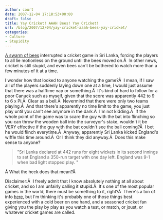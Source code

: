 ```yaml
---
author: court
date: 2007-12-04 17:18:53+00:00
draft: false
title: Yay Cricket! AAAH Bees! Yay Cricket!
url: /blog/2007/12/04/yay-cricket-aaah-bees-yay-cricket/
categories:
- Culture
- Stupidity
---
```


[A swarm of bees](http://cnews.canoe.ca/CNEWS/WeirdNews/2007/12/04/4706895-ap.html) interrupted a cricket game in Sri Lanka, forcing the players to all lie motionless on the ground until the bees moved on.Â  In other news, cricket is still stupid, and even bees can't be bothered to watch more than a few minutes of it at a time.

I wonder how that looked to anyone watching the game?Â  I mean, if I saw all of the players suddenly laying down one at a time, I would just assume that there was a halftime nap or something.Â  It's kind of hard to follow for a poor Canuck such as myself, given that the score was apparently 442 to 9 to 6 x Pi.Â  Clear as a bell.Â  Nevermind that there were only two teams playing.Â  And that there's apparently no time limit to the game, you just play until you can't see anymore in the dark.Â  I'm not kidding.Â  If the whole point of the game was to scare the guy with the bat into flinching so you can throw the wooden ball into the surveyor's stake, wouldn't it be VERY effective if the guy with the bat couldn't see the ball coming?Â  I bet he would flinch everytime.Â  Anyway, apparently Sri Lanka kicked England's wiffle this time around.Â  Or I think they did anyway.Â  Does this make sense to anyone?


<blockquote>"Sri Lanka declared at 442 runs for eight wickets in its second innings to set England a 350-run target with one day left. England was 9-1 when bad light stopped play. "</blockquote>


Â What the heck does that mean?Â 

Disclaimer:Â  I freely admit that I know absolutely nothing at all about cricket, and so I am unfairly calling it stupid.Â  It's one of the most popular games in the world, there must be something to it, right?Â  There's a ton of info [here](http://en.wikipedia.org/wiki/Cricket), but I'm thinking it's probably one of those things best experienced with a cold beer on one hand, and a seasoned cricket fan giving you the play by play as you watch a test, or match, or joust, or whatever cricket games are called.

